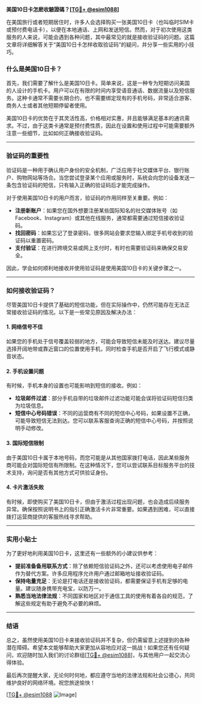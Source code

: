 **美国10日卡怎麽收驗證碼？[[TG💪+ @esim1088](https://t.me/s/esim1088)]**

在美国旅行或者短期居住时，许多人会选择购买一张美国10日卡（也叫临时SIM卡或预付费电话卡），以便在本地通话、上网和发送短信。然而，对于初次使用这类服务的人来说，可能会遇到各种问题，其中最常见的就是接收验证码的问题。这篇文章将详细解答关于“美国10日卡怎样收取验证码”的疑问，并分享一些实用的小技巧。

### 什么是美国10日卡？

首先，我们需要了解什么是美国10日卡。简单来说，这是一种专为短期访问美国的人设计的手机卡。用户可以在有限的时间内享受语音通话、数据流量以及短信服务。这种卡通常不需要长期合约，也不需要绑定现有的手机号码，非常适合游客、商务人士或者其他短期停留者使用。

美国10日卡的优势在于其灵活性高，价格相对实惠，并且能够满足基本的通讯需求。不过，由于这类卡通常是预付费性质，因此在设置和使用过程中可能需要额外注意一些细节，比如如何正确接收验证码。

---

### 验证码的重要性

验证码是一种用于确认用户身份的安全机制，广泛应用于社交媒体平台、银行账户、购物网站等场合。当您尝试登录某个应用或服务时，系统会向您的设备发送一条包含验证码的短信，只有输入正确的验证码后才能完成操作。

对于使用美国10日卡的用户而言，验证码的作用同样至关重要。例如：

- **注册新账户**：如果您在国外想要注册某些国际知名的社交媒体账号（如Facebook、Instagram）或其他在线服务，通常都需要通过短信接收验证码。
- **找回密码**：如果忘记了登录密码，很多网站会要求您输入绑定手机号收到的验证码以重置密码。
- **支付验证**：在进行跨境交易或网上支付时，有时也需要验证码来确保交易安全。

因此，学会如何顺利地接收并使用验证码是使用美国10日卡的关键步骤之一。

---

### 如何接收验证码？

尽管美国10日卡提供了基础的短信功能，但在实际操作中，仍然可能存在无法正常接收验证码的情况。以下是一些常见原因及解决办法：

#### 1. 网络信号不佳
如果您的手机处于信号覆盖较弱的地方，可能会导致短信未能及时送达。建议尽量选择开阔地带或靠近窗口的位置使用手机，同时检查手机是否开启了飞行模式或静音状态。

#### 2. 手机设置问题
有时候，手机本身的设置也可能影响到短信的接收。例如：
- **垃圾邮件过滤**：部分手机自带的垃圾邮件过滤功能可能会误将验证码短信归类为垃圾信息。
- **短信中心号码错误**：不同的运营商有不同的短信中心号码，如果设置不正确，可能导致短信无法到达。您可以联系客服查询正确的短信中心号码，并按照说明手动修改。

#### 3. 国际短信限制
由于美国10日卡属于本地号码，而您可能是从其他国家拨打电话，因此某些服务商可能会对国际短信有所限制。在这种情况下，您可以尝试联系目标服务平台的技术支持，询问是否有其他方式可供验证身份。

#### 4. 卡片激活失败
有时候，即使购买了美国10日卡，但由于激活过程出现问题，也会造成后续服务异常。确保按照说明书上的指引正确激活卡片非常重要。如果遇到困难，可以直接拨打运营商提供的客服热线寻求帮助。

---

### 实用小贴士

为了更好地利用美国10日卡，这里还有一些额外的小建议供参考：

- **提前准备备用联系方式**：除了依赖短信验证码之外，还可以考虑使用电子邮件作为替代方案。许多应用程序允许用户通过邮箱地址接收验证码。
- **保持电量充足**：无论是打电话还是接收验证码，都需要保证手机有足够的电量。建议随身携带充电宝，以防万一。
- **熟悉当地法律法规**：不同国家和地区对于通信工具的使用有着各自的规范，了解这些规定有助于避免不必要的麻烦。

---

### 结语

总之，虽然使用美国10日卡来接收验证码并不复杂，但仍需留意上述提到的各种潜在障碍。希望本文能够帮助大家更加从容地应对这一挑战！如果您还有任何疑问，欢迎随时加入我们的讨论群组[[TG💪+ @esim1088](https://t.me/s/esim1088)]，与其他用户一起交流心得体验。

最后再次提醒大家，无论何时何地，都应遵守当地的法律法规和社会公德心，共同维护良好的网络环境。祝您旅途愉快！

[[TG💪+ @esim1088](https://t.me/s/esim1088) ![Image](https://i.postimg.cc/4NQfJmqS/Snipaste-2025-05-13-00-14-12.png)]